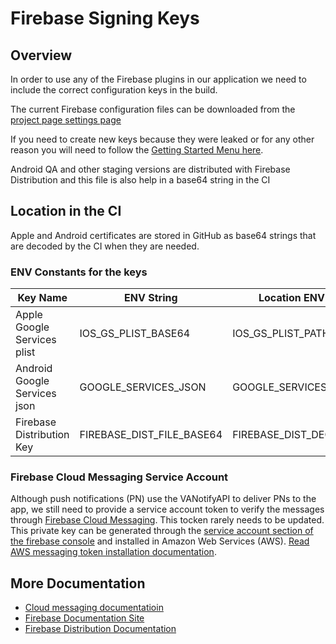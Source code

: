 # Firebase Signing Keys

## Overview
In order to use any of the Firebase plugins in our application we need to include the correct configuration keys in the build. 

The current Firebase configuration files can be downloaded from the [project page settings page](https://console.firebase.google.com/u/0/project/va-mobile-app/settings/general/android:gov.va.mobileapp)

If you need to create new keys because they were leaked or for any other reason you will need to follow the [Getting Started Menu here](https://firebase.google.com/docs/guides?authuser=0).

Android QA and other staging versions are distributed with Firebase Distribution and this file is also help in a base64 string in the CI

## Location in the CI
Apple and Android certificates are stored in GitHub as base64 strings that are decoded by the CI when they are needed.

### ENV Constants for the keys
| Key Name                     | ENV String                | Location ENV String       | Decoded Location                                    | CI Command          |
|------------------------------|---------------------------|---------------------------|-----------------------------------------------------|---------------------|
| Apple Google Services plist  | IOS_GS_PLIST_BASE64       | IOS_GS_PLIST_PATH         | ~/project/VAMobile/ios/GoogleService-Info.plist     | decode_ios_keys     |
| Android Google Services json | GOOGLE_SERVICES_JSON      | GOOGLE_SERVICES_PATH      | ~/project/VAMobile/android/app/google-services.json | decode_android_keys |
| Firebase Distribution Key    | FIREBASE_DIST_FILE_BASE64 | FIREBASE_DIST_DECODE_PATH | ~/project/VAMobile/android/keys/firebase-dist.json  | decode_android_keys |

### Firebase Cloud Messaging Service Account

Although push notifications (PN) use the VANotifyAPI to deliver PNs to the app, we still need to provide a service account token to verify the messages through [Firebase Cloud Messaging](https://firebase.google.com/docs/cloud-messaging). This tocken rarely needs to be updated. This private key can be generated through the [service account section of the firebase console](https://console.firebase.google.com/u/0/project/va-mobile-app/settings/serviceaccounts/adminsdk) and installed in Amazon Web Services (AWS). [Read AWS messaging token installation documentation](https://docs.aws.amazon.com/sns/latest/dg/sns-fcm-authentication-methods.html).

## More Documentation
- [Cloud messaging documentatioin](https://firebase.google.com/docs/cloud-messaging/migrate-v1)
- [Firebase Documentation Site](https://firebase.google.com/?authuser=0)
- [Firebase Distribution Documentation](https://firebase.google.com/products/app-distribution?authuser=0)

